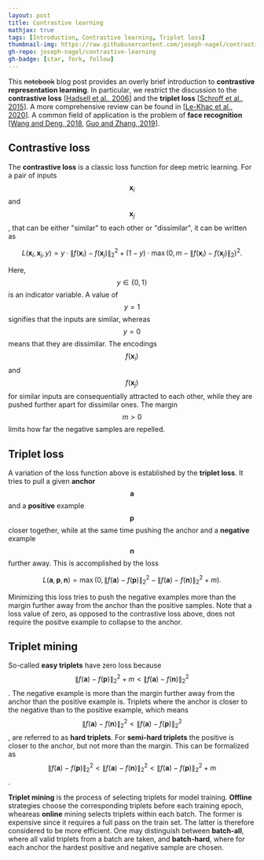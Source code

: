 ```yaml
---
layout: post
title: Contrastive learning
mathjax: true
tags: [Introduction, Contrastive learning, Triplet loss]
thumbnail-img: https://raw.githubusercontent.com/joseph-nagel/contrastive-learning/main/assets/mnist_embeddings.jpg
gh-repo: joseph-nagel/contrastive-learning
gh-badge: [star, fork, follow]
---
```


This <s>notebook</s> blog post provides an overly brief introduction to **contrastive representation learning**. In particular, we restrict the discussion to the **contrastive loss** [[Hadsell et al., 2006](https://doi.org/10.1109/CVPR.2006.100)] and the **triplet loss** [[Schroff et al., 2015](https://arxiv.org/abs/1503.03832)]. A more comprehensive review can be found in [[Le-Khac et al., 2020](https://doi.org/10.1109/ACCESS.2020.3031549)]. A common field of application is the problem of **face recognition** [[Wang and Deng, 2018](https://arxiv.org/abs/1804.06655), [Guo and Zhang, 2019](https://doi.org/10.1016/j.cviu.2019.102805)].


## Contrastive loss

The **contrastive loss** is a classic loss function for deep metric learning. For a pair of inputs $$\boldsymbol{x}_i$$ and $$\boldsymbol{x}_j$$, that can be either "similar" to each other or "dissimilar", it can be written as

$$
L(\boldsymbol{x}_i, \boldsymbol{x}_j, y) =
y \cdot \lVert f(\boldsymbol{x}_i) - f(\boldsymbol{x}_j) \rVert_2^2 +
(1 - y) \cdot \operatorname{max} \left( 0, m - \lVert f(\boldsymbol{x}_i) - f(\boldsymbol{x}_j) \rVert_2 \right)^2.
$$

Here, $$y \in \{0,1\}$$ is an indicator variable. A value of $$y=1$$ signifies that the inputs are similar, whereas $$y=0$$ means that they are dissimilar. The encodings $$f(\boldsymbol{x}_i)$$ and $$f(\boldsymbol{x}_j)$$ for similar inputs are consequentially attracted to each other, while they are pushed further apart for dissimilar ones. The margin $$m > 0$$ limits how far the negative samples are repelled.


## Triplet loss

A variation of the loss function above is established by the **triplet loss**. It tries to pull a given **anchor** $$\boldsymbol{a}$$ and a **positive** example $$\boldsymbol{p}$$ closer together, while at the same time pushing the anchor and a **negative** example $$\boldsymbol{n}$$ further away. This is accomplished by the loss

$$
L(\boldsymbol{a}, \boldsymbol{p}, \boldsymbol{n}) =
\operatorname{max} \left( 0, \lVert f(\boldsymbol{a}) - f(\boldsymbol{p}) \rVert_2^2 - \lVert f(\boldsymbol{a}) - f(\boldsymbol{n}) \rVert_2^2 + m \right).
$$

Minimizing this loss tries to push the negative examples more than the margin further away from the anchor than the positive samples. Note that a loss value of zero, as opposed to the contrastive loss above, does not require the positve example to collapse to the anchor.


## Triplet mining

So-called **easy triplets** have zero loss because $$\lVert f(\boldsymbol{a}) - f(\boldsymbol{p}) \rVert_2^2 + m < \lVert f(\boldsymbol{a}) - f(\boldsymbol{n}) \rVert_2^2$$. The negative example is more than the margin further away from the anchor than the positive example is. Triplets where the anchor is closer to the negative than to the positive example, which means $$\lVert f(\boldsymbol{a}) - f(\boldsymbol{n}) \rVert_2^2 < \lVert f(\boldsymbol{a}) - f(\boldsymbol{p}) \rVert_2^2$$, are referred to as  **hard triplets**. For **semi-hard triplets** the positive is closer to the anchor, but not more than the margin. This can be formalized as $$\lVert f(\boldsymbol{a}) - f(\boldsymbol{p}) \rVert_2^2 < \lVert f(\boldsymbol{a}) - f(\boldsymbol{n}) \rVert_2^2 < \lVert f(\boldsymbol{a}) - f(\boldsymbol{p}) \rVert_2^2 + m$$.

**Triplet mining** is the process of selecting triplets for model training. **Offline** strategies choose the corresponding triplets before each training epoch, wheareas **online** mining selects triplets within each batch. The former is expensive since it requires a full pass on the train set. The latter is therefore considered to be more efficient. One may distinguish between **batch-all**, where all valid triplets from a batch are taken, and **batch-hard**, where for each anchor the hardest positive and negative sample are chosen.

